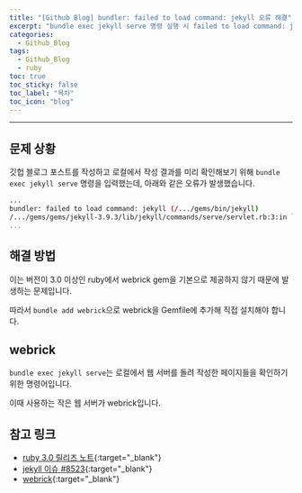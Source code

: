 ```yaml
---
title: "[Github Blog] bundler: failed to load command: jekyll 오류 해결"
excerpt: "bundle exec jekyll serve 명령 실행 시 failed to load command: jekyll 오류 해결 방법"
categories:
  - Github_Blog
tags:
  - Github_Blog
  - ruby
toc: true
toc_sticky: false
toc_label: "목차"
toc_icon: "blog"
---
```


---

## 문제 상황

깃헙 블로그 포스트를 작성하고 로컬에서 작성 결과를 미리 확인해보기 위해 `bundle exec jekyll serve` 명령을 입력했는데, 아래와 같은 오류가 발생했습니다.

```sh
...
bundler: failed to load command: jekyll (/.../gems/bin/jekyll)
/.../gems/gems/jekyll-3.9.3/lib/jekyll/commands/serve/servlet.rb:3:in `require': cannot load such file -- webrick (LoadError)
...

```

## 해결 방법

이는 버전이 3.0 이상인 ruby에서 webrick gem을 기본으로 제공하지 않기 때문에 발생하는 문제입니다.

따라서 `bundle add webrick`으로 webrick을 Gemfile에 추가해 직접 설치해야 합니다.

## webrick

`bundle exec jekyll serve`는 로컬에서 웹 서버를 돌려 작성한 페이지들을 확인하기 위한 명령어입니다.

이때 사용하는 작은 웹 서버가 webrick입니다.

## 참고 링크

- [ruby 3.0 릴리즈 노트](https://www.ruby-lang.org/en/news/2020/12/25/ruby-3-0-0-released/){:target="\_blank"}
- [jekyll 이슈 #8523](https://github.com/jekyll/jekyll/issues/8523){:target="\_blank"}
- [webrick](https://github.com/ruby/webrick){:target="\_blank"}
